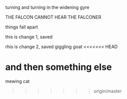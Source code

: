 turning and turning in the widening gyre

THE FALCON CANNOT HEAR THE FALCONER

things fall apart

this is change 1, saved

rhis is change 2, saved
giggling goat
<<<<<<< HEAD

and then something else
=======
mewing cat
>>>>>>> origin/master
